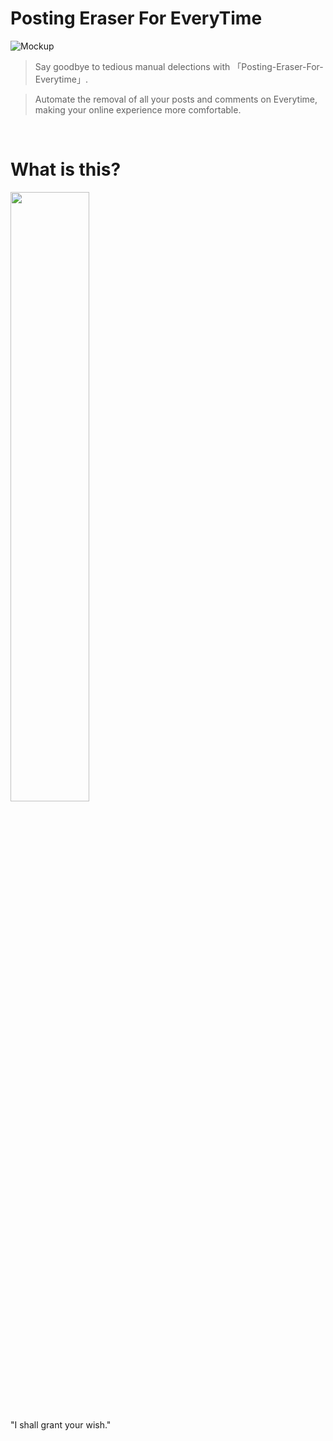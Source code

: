 # Posting Eraser For EveryTime

![Mockup](https://github.com/Yoon-men/Posting-Eraser-For-Everytime/assets/64591335/b029566a-1cc5-4a21-b236-4015757ddc2f)

> Say goodbye to tedious manual delections with 「Posting-Eraser-For-Everytime」.

> Automate the removal of all your posts and comments on Everytime, making your online experience more comfortable.
<br>

# What is this?
<img src="https://user-images.githubusercontent.com/64591335/194909240-ffe7f9c2-fe48-4cba-a471-9f8bd5cc4811.png" width="50%" height="50%">

"I shall grant your wish."
